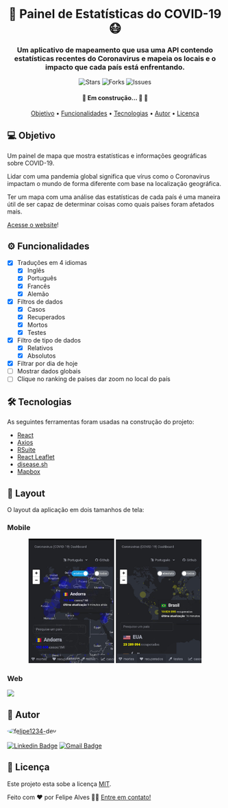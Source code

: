 <h1 align="center">
  🦠 Painel de Estatísticas do COVID-19 😷
</h1>

<h3 align="center">
  Um aplicativo de mapeamento que usa uma API contendo estatísticas recentes do Coronavirus e mapeia os locais e o impacto que cada país está enfrentando.
</h3>

<p align="center">
  <img alt="Stars" src="https://img.shields.io/github/stars/felipe1234-dev/coronavirus-map?style=for-the-badge" />
  <img alt="Forks" src="https://img.shields.io/github/forks/felipe1234-dev/coronavirus-map?style=for-the-badge" />
  <img alt="Issues" src="https://img.shields.io/github/issues/felipe1234-dev/coronavirus-map?style=for-the-badge" />
</p>

<h4 align="center">
	🚧   Em construção... 🚀 🚧
</h4>

<p align="center">
  <a href="#-objetivo">Objetivo</a> •
  <a href="#-funcionalidades">Funcionalidades</a> • 
  <a href="#-tecnologias">Tecnologias</a> • 
  <a href="#-autor">Autor</a> •
  <a href="#-licenc-a">Licença</a> 
</p>

## 💻 Objetivo

Um painel de mapa que mostra estatísticas e informações geográficas sobre COVID-19.

Lidar com uma pandemia global significa que vírus como o Coronavirus impactam o mundo de forma diferente com base na localização geográfica.

Ter um mapa com uma análise das estatísticas de cada país é uma maneira útil de ser capaz de determinar coisas como quais países foram afetados mais.

[Acesse o website](https://coronavirus-map-dashboard.herokuapp.com)!

## ⚙️ Funcionalidades

- [x] Traduções em 4 idiomas
  - [x] Inglês
  - [x] Português
  - [x] Francês
  - [x] Alemão
- [x] Filtros de dados
  - [x] Casos
  - [x] Recuperados
  - [x] Mortos
  - [x] Testes 
- [x] Filtro de tipo de dados 
  - [x] Relativos
  - [x] Absolutos
- [x] Filtrar por dia de hoje  
- [ ] Mostrar dados globais
- [ ] Clique no ranking de países dar zoom no local do país

## 🛠 Tecnologias

As seguintes ferramentas foram usadas na construção do projeto:

- [React](https://pt-br.reactjs.org/)
- [Axios](https://axios-http.com)
- [RSuite](https://rsuitejs.com)
- [React Leaflet](https://react-leaflet.js.org)
- [disease.sh](https://disease.sh)
- [Mapbox](https://www.mapbox.com)

## 🎨 Layout

O layout da aplicação em dois tamanhos de tela:

### Mobile

<p align="center">
  <img src="./assets/mobile-cases.jpg" width="200px">

  <img src="./assets/mobile-recovered.jpg" width="200px">
</p>

### Web

<p align="center" style="display: flex; align-items: flex-start; justify-content: center;">
  <img src="./assets/web.gif" width="800px">
</p>

## 🦸 Autor

<a href="https://github.com/felipe1234-dev"><img src="https://avatars.githubusercontent.com/u/61811978?s=400&u=d882a8dc3efe065850dc170a8789eb621e58a37f&v=4" height="auto" width="200" style="border-radius:50%" alt="felipe1234-dev"></a>
<br />
<br />
[![Linkedin Badge](https://img.shields.io/badge/-Felipe-blue?style=for-the-badge&logo=Linkedin&logoColor=white&link=https://www.linkedin.com/in/felipe-alves-90349a208/)](https://www.linkedin.com/in/felipe-alves-90349a208/) [![Gmail Badge](https://img.shields.io/badge/-j.contato.felipe@gmail.com-c14438?style=for-the-badge&logo=Gmail&logoColor=white&link=mailto:j.contato.felipe@gmail.com)](mailto:j.contato.felipe@gmail.com)

## 📝 Licença

Este projeto esta sobe a licença [MIT](./LICENSE).

Feito com ❤️ por Felipe Alves 👋🏽 [Entre em contato!](https://www.linkedin.com/in/felipe-alves-90349a208/)
